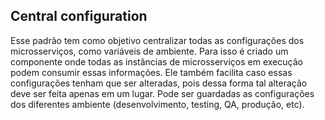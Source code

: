 ## Central configuration

Esse padrão tem como objetivo centralizar todas as configurações dos microsserviços, como variáveis de ambiente. Para isso é criado um componente onde todas as instâncias de microsserviços em execução podem consumir essas informações. Ele também facilita caso essas configurações tenham que ser alteradas, pois dessa forma tal alteração deve ser feita apenas em um lugar. 
Pode ser guardadas as configurações dos diferentes ambiente (desenvolvimento, testing, QA, produção, etc).
